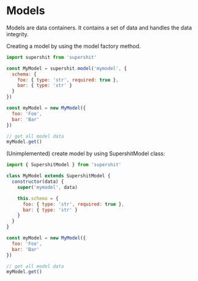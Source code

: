 Models
======

Models are data containers. It contains a set of data and handles the data integrity.

Creating a model by using the model factory method.

```js
import supershit from 'supershit'

const MyModel = supershit.model('mymodel', {
  schema: {
    foo: { type: 'str', required: true },
    bar: { type: 'str' }
  }
})

const myModel = new MyModel({
  foo: 'Foo',
  bar: 'Bar'
})

// get all model data
myModel.get()
```

(Unimplemented) create model by using SupershitModel class:


```js
import { SupershitModel } from 'supershit'

class MyModel extends SupershitModel {
  constructor(data) {
    super('mymodel', data)

    this.schema = {
      foo: { type: 'str', required: true },
      bar: { type: 'str' }
    }
  }
}

const myModel = new MyModel({
  foo: 'Foo',
  bar: 'Bar'
})

// get all model data
myModel.get()
```
